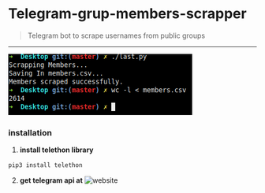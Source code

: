 # Telegram-grup-members-scrapper
> Telegram bot to scrape usernames from public groups
___

![intro](intro.png)


### installation
1) **install telethon library**
```bash
pip3 install telethon
```
2) **get telegram api at**
![website](https://my.telegram.org/auth)
